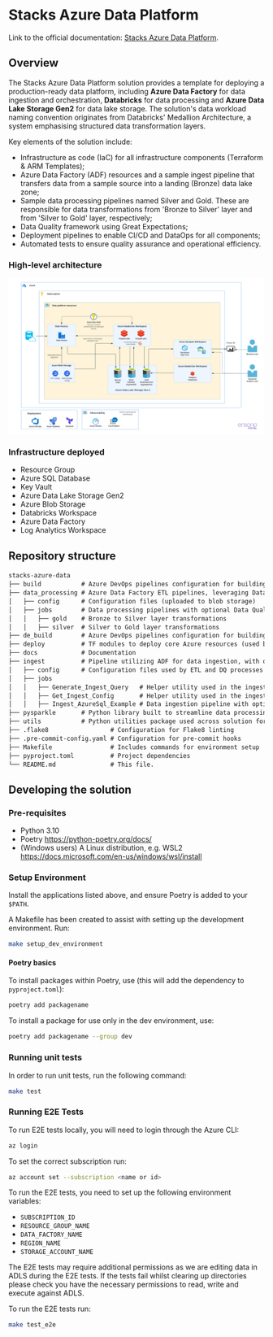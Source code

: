 # Stacks Azure Data Platform

Link to the official documentation:
[Stacks Azure Data Platform](https://stacks.amido.com/docs/workloads/azure/data/intro_data_azure).

## Overview

The Stacks Azure Data Platform solution provides a template for deploying a production-ready data
platform, including **Azure Data Factory** for data ingestion and orchestration, **Databricks** for
data processing and **Azure Data Lake Storage Gen2** for data lake storage. The solution's data
workload naming convention originates from Databricks' Medallion Architecture, a system emphasising
structured data transformation layers.

Key elements of the solution include:

* Infrastructure as code (IaC) for all infrastructure components (Terraform & ARM Templates);
* Azure Data Factory (ADF) resources and a sample ingest pipeline that transfers data from a sample
source into a landing (Bronze) data lake zone;
* Sample data processing pipelines named Silver and Gold. These are responsible for data
transformations from 'Bronze to Silver' layer and from 'Silver to Gold' layer, respectively;
* Data Quality framework using Great Expectations;
* Deployment pipelines to enable CI/CD and DataOps for all components;
* Automated tests to ensure quality assurance and operational efficiency.

### High-level architecture

![High-level architecture](docs/workloads/azure/data/images/Stacks_Azure_Data_Platform-HLD.png)

### Infrastructure deployed

* Resource Group
* Azure SQL Database
* Key Vault
* Azure Data Lake Storage Gen2
* Azure Blob Storage
* Databricks Workspace
* Azure Data Factory
* Log Analytics Workspace

## Repository structure

```md
stacks-azure-data
├── build           # Azure DevOps pipelines configuration for building and deploying the core infrastructure
├── data_processing # Azure Data Factory ETL pipelines, leveraging Databricks for data transformations
│   ├── config      # Configuration files (uploaded to blob storage)
│   ├── jobs        # Data processing pipelines with optional Data Quality checks
│   │   ├── gold    # Bronze to Silver layer transformations
│   │   ├── silver  # Silver to Gold layer transformations
├── de_build        # Azure DevOps pipelines configuration for building and deploying ADF pipelines
├── deploy          # TF modules to deploy core Azure resources (used by `build` directory)
├── docs            # Documentation
├── ingest          # Pipeline utilizing ADF for data ingestion, with optional Data Quality checks
│   ├── config      # Configuration files used by ETL and DQ processes (uploaded to blob storage)
│   ├── jobs
│   │   ├── Generate_Ingest_Query   # Helper utility used in the ingestion pipeline
│   │   ├── Get_Ingest_Config       # Helper utility used in the ingestion pipeline
│   │   ├── Ingest_AzureSql_Example # Data ingestion pipeline with optional Data Quality checks
├── pysparkle       # Python library built to streamline data processing; packaged and uploaded to DBFS
├── utils           # Python utilities package used across solution for local testing
├── .flake8                 # Configuration for Flake8 linting
├── .pre-commit-config.yaml # Configuration for pre-commit hooks
├── Makefile                # Includes commands for environment setup
├── pyproject.toml          # Project dependencies
└── README.md               # This file.
```

## Developing the solution

### Pre-requisites

* Python 3.10
* Poetry https://python-poetry.org/docs/
* (Windows users) A Linux distribution, e.g. WSL2 https://docs.microsoft.com/en-us/windows/wsl/install

### Setup Environment

Install the applications listed above, and ensure Poetry is added to your `$PATH`.

A Makefile has been created to assist with setting up the development environment. Run:

```bash
make setup_dev_environment
```

#### Poetry basics
To install packages within Poetry, use (this will add the dependency to `pyproject.toml`):

```bash
poetry add packagename
```

To install a package for use only in the dev environment, use:

```bash
poetry add packagename --group dev
```

### Running unit tests

In order to run unit tests, run the following command:

```bash
make test
```

### Running E2E Tests

To run E2E tests locally, you will need to login through the Azure CLI:

```bash
az login
```

To set the correct subscription run:

```bash
az account set --subscription <name or id>
```

To run the E2E tests, you need to set up the following environment variables:

- `SUBSCRIPTION_ID`
- `RESOURCE_GROUP_NAME`
- `DATA_FACTORY_NAME`
- `REGION_NAME`
- `STORAGE_ACCOUNT_NAME`

The E2E tests may require additional permissions as we are editing data in ADLS during the E2E tests. If the tests fail
whilst clearing up directories please check you have the necessary permissions to read, write and execute against ADLS.

To run the E2E tests run:

```bash
make test_e2e
```
